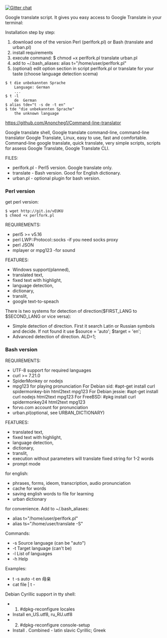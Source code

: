 [![Gitter chat](https://badges.gitter.im/cli/sonews.png)](https://gitter.im/Anoncheg1/Command-line-translator)

Google translate script. It gives you easy access to Google Translate in your terminal:

Installation step by step:
1) download one of the version Perl (perlfork.pl) or Bash (translate and urban.pl)
2) install requirements
3) execute command: $ chmod +x perlfork.pl translate urban.pl
4) add to ~/.bash_aliases: alias t="/home/user/perlfork.pl"
5) (optional) edit option section in script perlfork.pl or translate for your taste (choose language detection scema)

```
$ t die unbekannten Sprache
	Language: German
	...
$ t -l
	de	German
$ alias tde="t -s de -t en"
$ tde "die unbekannten Sprache"
	the unknown language
```

https://github.com/Anoncheg1/Command-line-translator

Google translate shell, Google translate command-line, command-line translator Google Translate, Linux, easy to use, fast and comfortable.
Command-line google translate, quick translate, very simple scripts, scripts for assess Google Translate, Google Translate CLI.

FILES:
- perlfork.pl - Perl5 version. Google translate only.
- translate - Bash version. Good for English dictionary.
- urban.pl - optional plugin for bash version.

### Perl version
get perl version:

    $ wget http://git.io/vEUKU
    $ chmod +x perlfork.pl

REQUIREMENTS:
- perl5 >= v5.16
- perl LWP::Protocol::socks -if you need socks proxy
- perl JSON
- mplayer or mpg123 -for sound

FEATURES:
  - Windows support(planned),
  - translated text,
  - fixed text with highlight,
  - language detection,
  - dictionary,
  - translit,
  - google text-to-speach

There is two systems for detection of direction($FIRST_LANG to $SECOND_LANG or vice versa):
- Simple detection of direction. First it search Latin or Russian symbols and decide. If not found it use $source = 'auto'; $target = 'en';
- Advanced detection of direction. ALD=1;

###  Bash version

REQUIREMENTS:
- UTF-8 support for required languages
- curl >= 7.21.0
- SpiderMonkey or nodejs
- mpg123 for playing pronunciation
For Debian sid: #apt-get install curl spidermonkey-bin html2text mpg123
For Debian jessie: #apt-get install curl nodejs html2text mpg123
For FreeBSD: #pkg install curl spidermonkey24 html2text mpg123
- forvo.com account for pronunciation
- urban.pl(optional, see URBAN_DICTIONARY)

FEATURES:
  - translated text,
  - fixed text with highlight,
  - language detection,
  - dictionary,
  - translit,
  - execution without parameters will translate fixed string for 1-2 words
  - prompt mode
  
for english: 
- phrases, forms, ideom, transcription, audio pronunciation
- cache for words
- saving english words to file for learning
- urban dictionary

for convenience. Add to ~/.bash_aliases:
- alias t="/home/user/perlfork.pl"
- alias ts="/home/user/translate -S"

Commands:
- -s Source language (can be "auto")
- -t Target language (can't be)
- -l List of languages
- -h Help

Examples:
- t -s auto -t en 母亲
- cat file | t -

Debian Cyrillic support in tty shell:
- 1)	#dpkg-reconfigure locales
- Install en_US.utf8, ru_RU.utf8
- 2)  #dpkg-reconfigure console-setup
- Install . Combined - latin slavic Cyrillic; Greek